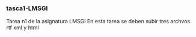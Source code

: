 ### tasca1-LMSGI
Tarea n1 de la asignatura LMSGI
En esta tarea se deben subir tres archvos rtf xml y html
